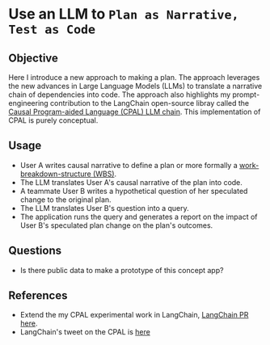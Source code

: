 # Use an LLM to `Plan as Narrative, Test as Code`

## Objective

Here I introduce a new approach to making a plan. The approach leverages the new advances in Large Language Models (LLMs) to translate a narrative chain of dependencies into code. The approach also highlights my prompt-engineering contribution to the LangChain open-source libray called the [Causal Program-aided Language (CPAL) LLM chain](https://github.com/hwchase17/langchain/pull/6255). This implementation of CPAL is purely conceptual. 

## Usage

- User A writes causal narrative to define a plan or more formally a [work-breakdown-structure (WBS)](https://en.wikipedia.org/wiki/Work_breakdown_structure).
- The LLM translates User A's causal narrative of the plan into code.
- A teammate User B writes a hypothetical question of her speculated change to the
  original plan.
- The LLM translates User B's question into a query. 
- The application runs the query and generates a report on the impact of User B's speculated plan change on the plan's outcomes.

## Questions

- Is there public data to make a prototype of this concept app?

## References

- Extend the my CPAL experimental work in LangChain, [LangChain PR here](https://github.com/hwchase17/langchain/pull/6255). 
- LangChain's tweet on the CPAL is [here](https://twitter.com/LangChainAI/status/1678797225013440514?t=l0uWL3le49SaZx0mAAKh7ww&s=40)
